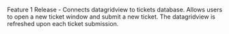 Feature 1 Release - Connects datagridview to tickets database. Allows users to open a new ticket window and submit a new ticket. The datagridview is refreshed upon each ticket submission.
